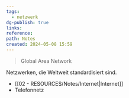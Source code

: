```yaml
---
tags:
  - netzwerk
dg-publish: true
links: 
reference: 
path: Notes
created: 2024-05-08 15:59
---
```

> Global Area Network

Netzwerken, die Weltweit standardisiert sind.
- [[02 - RESOURCES/Notes/Internet\|Internet]]
- Telefonnetz
